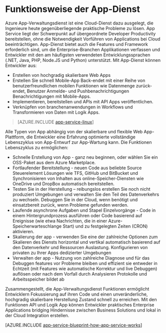 <properties 
    pageTitle="Wie Azure App-Verwaltungsdienst funktioniert" 
    description="Erfahren Sie, wie App-Dienst arbeiten" 
    keywords="App Dienst Azure app Dienst skalieren skalierbare, app-Serviceplan app Dienst Kosten"
    services="app-service" 
    documentationCenter="" 
    authors="yochay" 
    manager="wpickett" 
    editor=""/>

<tags 
    ms.service="app-service" 
    ms.workload="na" 
    ms.tgt_pltfrm="na" 
    ms.devlang="na" 
    ms.topic="hero-article" 
    ms.date="02/10/2016" 
    ms.author="yochay"/>

# <a name="how-app-service-works"></a>Funktionsweise der App-Dienst

Azure App-Verwaltungsdienst ist eine Cloud-Dienst dazu ausgelegt, die Ingenieure heute gegenüberliegende praktische Probleme zu lösen. App Service liegt der Schwerpunkt auf übergeordnete Developer Productivity bereitstellen, ohne die Notwendigkeit Vorführen von Applications bei Cloud beeinträchtigen. App-Dienst bietet auch die Features und Framework erforderlich sind, um die Enterprise-Branchen Applikationen verfassen und Entwickler mit den am häufigsten verwendeten Entwicklungssprachen (.NET, Java, PHP, Node.JS und Python) unterstützt.
Mit App-Dienst können Entwickler aus:

* Erstellen von hochgradig skalierbare Web Apps
* Erstellen Sie schnell Mobile-App Back-endet mit einer Reihe von benutzerfreundlichen mobilen Funktionen wie Datenmenge zurück-endet, Benutzer Anmelde- und Pushbenachrichtigungen Benachrichtigungen mit Mobile-Apps. 
* Implementieren, bereitstellen und APIs mit API Apps veröffentlichen.
* Verknüpfen von branchenanwendungen in Workflows und Transformieren von Daten mit Logik Apps.

>[AZURE.INCLUDE [app-service-linux](../../includes/app-service-linux.md)] 

Alle Typen von App abhängig von der skalierbare und flexible Web App-Plattform, die Entwickler eine Erfahrung optimierte vollständige Lebenszyklus von App-Entwurf zur App-Wartung kann. Die Funktionen Lebenszyklus zu ermöglichen:

* Schnelle Erstellung von App - ganz neu beginnen, oder wählen Sie ein OSS-Paket aus dem Azure Marketplace. 
* Fortlaufender Bereitstellung - neuen Code aus beliebte Source Steuerelement Lösungen wie TFS, GitHub und BitBucket und Synchronisieren von Inhalten aus online-Speicher-Diensten wie OneDrive und DropBox automatisch bereitstellen.
* Testen Sie in der Herstellung – reibungslos erstellen Sie noch nicht produziert Umgebungen und verwalten Sie den Teil des Datenverkehrs zu wechseln. Debuggen Sie in der Cloud, wenn benötigt und einsatzbereit zurück, wenn Probleme gefunden werden.
* Laufende asynchrone Aufgaben und Stapel Einzelvorgänge - Code in einem Hintergrundprozess ausführen oder Code basierend auf Ereignisse (wie etwa Nachrichten, die in einer Azure-Speicherwarteschlange Start) und zu festgelegten Zeiten (CRON) aktivieren.
* Skalierung der app - verwenden Sie eine der zahlreiche Optionen zum Skalieren des Diensts horizontal und vertikal automatisch basierend auf den Datenverkehr und Ressourcen Auslastung. Konfigurieren von privaten zu Ihrer Apps dedizierter Umgebungen   
* Verwalten der app - Nutzung von zahlreiche Diagnose und für das Debuggen features vor Probleme bleiben und effizient sie entweder in Echtzeit (mit Features wie automatische Korrektur und live Debuggen) auflösen oder nach dem Vorfall durch Analysieren Protokolle und Arbeitsspeicher bildet ab
 
Zusammengestellt, die App-Verwaltungsdienst Funktionen ermöglicht Entwicklern Fokussierung auf ihren Code und einen unveränderliche, hochgradig skalierbare Herstellung Zustand schnell zu erreichen. Mit den Funktionen API und Logik App können Entwickler praktisches Enterprise Applications bridging Hindernisse zwischen Business Solutions und lokal in der Cloud Integration erstellen.  

[AZURE.INCLUDE [app-service-blueprint-how-app-service-works](../../includes/app-service-blueprint-how-app-service-works.md)]
